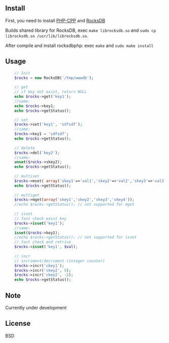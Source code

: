 ## Install

First, you need to install [PHP-CPP](https://github.com/CopernicaMarketingSoftware/PHP-CPP)
and
[RocksDB](https://github.com/facebook/rocksdb/)

Builds shared library for RocksDB, exec `make librocksdb.so` and `sudo cp librocksdb.so /usr/lib/librocksdb.so`.


After compile and install rocksdbphp:
exec `make` and `sudo make install`

## Usage
```php    
    // Init
    $rocks = new RocksDB('/tmp/wwwdb');
    
    // get
    // if key not exist, return NULL
    echo $rocks->get('key1');
    //same:
    echo $rocks->key1;
    echo $rocks->getStatus();

    // set
    $rocks->set('key1', 'sdfsdf');
    //same:
    $rocks->key1 = 'sdfsdf';
    echo $rocks->getStatus();
    
    // delete
    $rocks->del('key2');
    //same:
    unset($rocks->skey2);
    echo $rocks->getStatus();
    
    // multiset
    $rocks->mset( array('skey1'=>'val1','skey2'=>'val2','skey3'=>'val3','skey4'=>'val4')  );
    echo $rocks->getStatus();
    
    // multiget
    $rocks->mget(array('skey1','skey2','skey3','skey4'));
    //echo $rocks->getStatus(); // not supported for mget
    
    // isset
    // fast check exist key
    $rocks->isset('key1');
    //same:
    isset($rocks->key1);
    //echo $rocks->getStatus(); // not supported for isset
    // fast check and retrive
    $rocks->isset('key1', $val);
    
    // incr
    // incriment/decriment (integer counter)
    $rocks->incr('ckey1');
    $rocks->incr('ckey2', 5);
    $rocks->incr('ckey2', -2);
    echo $rocks->getStatus();
```

## Note
Currently under development

## License
BSD

